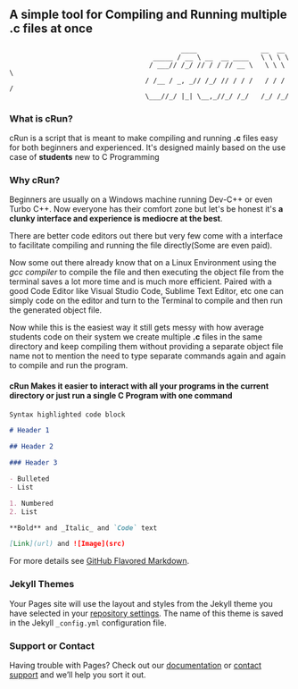 ## A simple tool for Compiling and Running multiple .c files at once
                                               ____                __  __
                                        _____ / __ \ __  __ ____   \ \ \ \
                                       / ___// /_/ // / / // __ \   \ \ \ \
                                      / /__ / _, _// /_/ // / / /   / / / /
                                      \___//_/ |_| \__,_//_/ /_/   /_/ /_/

### What is cRun?

cRun is a script that is meant to make compiling and running **.c** files easy for both beginners and experienced. It's designed mainly based on the use case of **students** new to C Programming

### Why cRun?

Beginners are usually on a Windows machine running Dev-C++ or even Turbo C++. Now everyone has their comfort zone but let's be honest it's **a clunky interface and experience is mediocre at the best**.

There are better code editors out there but very few come with a interface to facilitate compiling and running the file directly(Some are even paid).

Now some out there already know that on a Linux Environment using the _gcc compiler_ to compile the file and then executing the object file from the terminal saves a lot more time and is much more efficient. Paired with a good Code Editor like Visual Studio Code, Sublime Text Editor, etc one can simply code on the editor and turn to the Terminal to compile and then run the generated object file.

Now while this is the easiest way it still gets messy with how average students code on their system we create multiple **.c** files in the same directory and keep compiling them without providing a separate object file name not to mention the need to type separate commands again and again to compile and run the program.

#### cRun Makes it easier to interact with all your programs in the current directory or just run a single C Program with one command

```markdown
Syntax highlighted code block

# Header 1

## Header 2

### Header 3

- Bulleted
- List

1. Numbered
2. List

**Bold** and _Italic_ and `Code` text

[Link](url) and ![Image](src)
```

For more details see
[GitHub Flavored Markdown](https://guides.github.com/features/mastering-markdown/).

### Jekyll Themes

Your Pages site will use the layout and styles from the Jekyll theme you have
selected in your
[repository settings](https://github.com/snehashis365/SimpleScriptsForBash/settings).
The name of this theme is saved in the Jekyll `_config.yml` configuration file.

### Support or Contact

Having trouble with Pages? Check out our
[documentation](https://help.github.com/categories/github-pages-basics/) or
[contact support](https://github.com/contact) and we’ll help you sort it out.
